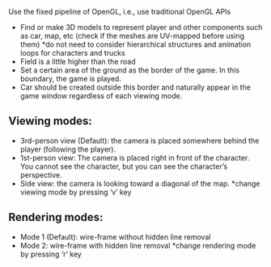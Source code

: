 Use the fixed pipeline of OpenGL, i.e., use traditional OpenGL APIs
- Find or make 3D models to represent player and other components such as car, map, etc (check if the meshes are UV-mapped before using them)
  *do not need to consider hierarchical structures and animation loops for characters and trucks
- Field is a little higher than the road
- Set a certain area of the ground as the border of the game. In this boundary, the game is played.
- Car should be created outside this border and naturally appear in the game window regardless of each viewing mode.
## Viewing modes:
- 3rd-person view (Default): the camera is placed somewhere behind the player (following the player).
- 1st-person view: The camera is placed right in front of the character. You cannot see the character, but you can see the character’s perspective.
- Side view: the camera is looking toward a diagonal of the map.
  *change viewing mode by pressing ‘v’ key
## Rendering modes:
- Mode 1 (Default): wire-frame without hidden line removal
- Mode 2: wire-frame with hidden line removal
  *change rendering mode by pressing ‘r’ key
